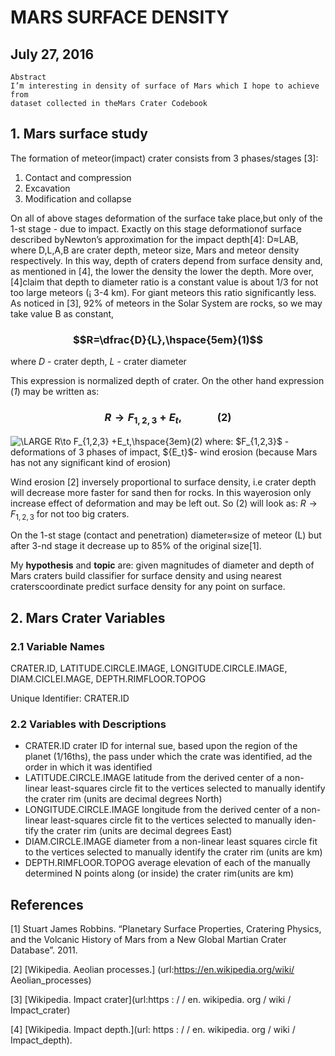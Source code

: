 # MARS SURFACE DENSITY

## July 27, 2016

```
Abstract
I’m interesting in density of surface of Mars which I hope to achieve from
dataset collected in theMars Crater Codebook
```
## 1. Mars surface study

The formation of meteor(impact) crater consists from 3 phases/stages [3]:

1. Contact and compression
2. Excavation
3. Modification and collapse

On all of above stages deformation of the surface take place,but only of the
1-st stage - due to impact. Exactly on this stage deformationof surface described
byNewton’s approximation for the impact depth[4]: D≈LAB, where
D,L,A,B are crater depth, meteor size, Mars and meteor density respectively.
In this way, depth of craters depend from surface density and, as mentioned in
[4], the lower the density the lower the depth. More over, [4]claim that depth
to diameter ratio is a constant value is about 1/3 for not too large meteors (¡
3-4 km). For giant meteors this ratio significantly less.
As noticed in [3], 92% of meteors in the Solar System are rocks, so we may take
value B as constant,    

### $$R=\dfrac{D}{L},\hspace{5em}(1)$$      

where ${D}$ - crater depth, ${L}$ - crater diameter

This expression is normalized depth of crater.
On the other hand expression (_1_) may be written as:

### $$R\to F_{1,2,3} +E_t,\hspace{3em}(2)$$
<img src="https://latex.codecogs.com/gif.latex?&space;R\to&space;F_{1,2,3}&space;&plus;E_t,\hspace{3em}(2)" title="\LARGE R\to F_{1,2,3} +E_t,\hspace{3em}(2)" />
where: $F_{1,2,3}$ - deformations of 3 phases of impact, ${E_t}$- wind erosion (because
Mars has not any significant kind of erosion)

Wind erosion [2] inversely proportional to surface density, i.e crater depth
will decrease more faster for sand then for rocks. In this wayerosion only
increase effect of deformation and may be left out. So ${(2)}$ will look as: $R\to F_{1,2,3}$ for not too big craters.

On the 1-st stage (contact and penetration) diameter≈size of meteor (L)
but after 3-nd stage it decrease up to 85% of the original size[1].

My **hypothesis** and __topic__ are: 
given magnitudes of diameter and depth of Mars craters build classifier for surface density and using nearest craterscoordinate predict surface density for any point on surface.

## 2. Mars Crater Variables

### 2.1 Variable Names

CRATER.ID, LATITUDE.CIRCLE.IMAGE, LONGITUDE.CIRCLE.IMAGE, DIAM.CICLEI.MAGE, DEPTH.RIMFLOOR.TOPOG

Unique Identifier: CRATER.ID

### 2.2 Variables with Descriptions

- CRATER.ID crater ID for internal sue, based upon the region of the
    planet (1/16ths), the pass under which the crate was identified, ad the
    order in which it was identified
- LATITUDE.CIRCLE.IMAGE latitude from the derived center of a non-linear least-squares circle fit to the vertices selected to manually identify
    the crater rim (units are decimal degrees North)
- LONGITUDE.CIRCLE.IMAGE longitude from the derived center of a
    non-linear least-squares circle fit to the vertices selected to manually iden-
    tify the crater rim (units are decimal degrees East)
- DIAM.CIRCLE.IMAGE diameter from a non-linear least squares circle
    fit to the vertices selected to manually identify the crater rim (units are
    km)
- DEPTH.RIMFLOOR.TOPOG average elevation of each of the manually
    determined N points along (or inside) the crater rim(units are km)

## References

[1] Stuart James Robbins. “Planetary Surface Properties, Cratering Physics,
and the Volcanic History of Mars from a New Global Martian Crater
Database”. 2011.

[2] [Wikipedia. Aeolian processes.] (url:https://en.wikipedia.org/wiki/
Aeolian_processes)

[3] [Wikipedia. Impact crater](url:https : / / en. wikipedia. org / wiki /
Impact_crater)

[4] [Wikipedia. Impact depth.](url: https : / / en. wikipedia. org / wiki /
Impact_depth).



